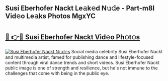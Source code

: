 ## Susi Eberhofer Nackt Le𝚊k𝚎d N𝚞𝚍e - Part-m8l Vid𝚎o Le𝚊ks Photos MgxYC

# <h2><a href="http://fb6v2k.evod.top/?m=Susi+Eberhofer+Nackt">🔗 👉🔴 Susi Eberhofer Nackt Vid𝚎o Ph𝚘t𝚘s</a></h2>

[![Susi Eberhofer Nackt N𝚞d𝚎s](https://i.imgur.com/8V9OHl7.gif)](http://fb6v2k.evod.top/?m=Susi+Eberhofer+Nackt)
Social media celebrity Susi Eberhofer Nackt and multimedia artist, famed for publishing dance and lifestyle-focused content through viral dance trends and short videos. Susi Eberhofer Nackt public image is one of strength and resilience, but he's not immune to the challenges that come with being in the public eye. 

